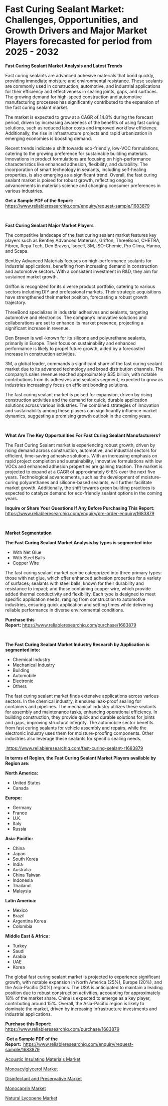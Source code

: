 <p><h1>Fast Curing Sealant Market: Challenges, Opportunities, and Growth Drivers and Major Market Players forecasted for period from 2025 - 2032</h1></p><p><strong>Fast Curing Sealant Market Analysis and Latest Trends</strong></p>
<p><p>Fast curing sealants are advanced adhesive materials that bond quickly, providing immediate moisture and environmental resistance. These sealants are commonly used in construction, automotive, and industrial applications for their efficiency and effectiveness in sealing joints, gaps, and surfaces. The growing demand for high-speed construction and automotive manufacturing processes has significantly contributed to the expansion of the fast curing sealant market.</p><p>The market is expected to grow at a CAGR of 14.8% during the forecast period, driven by increasing awareness of the benefits of using fast curing solutions, such as reduced labor costs and improved workflow efficiency. Additionally, the rise in infrastructure projects and rapid urbanization in emerging economies is boosting demand.</p><p>Recent trends indicate a shift towards eco-friendly, low-VOC formulations, catering to the growing preference for sustainable building materials. Innovations in product formulations are focusing on high-performance characteristics like enhanced adhesion, flexibility, and durability. The incorporation of smart technology in sealants, including self-healing properties, is also emerging as a significant trend. Overall, the fast curing sealant market is poised for robust growth, reflecting ongoing advancements in materials science and changing consumer preferences in various industries.</p></p>
<p><strong>Get a Sample PDF of the Report:&nbsp;</strong> <a href="https://www.reliableresearchiq.com/enquiry/request-sample/1683879?utm_campaign=104&utm_medium=2&utm_source=Github&utm_content=ia&utm_term=31032025&utm_id=fast-curing-sealant">https://www.reliableresearchiq.com/enquiry/request-sample/1683879</a></p>
<p>&nbsp;</p>
<p><strong>Fast Curing Sealant Major Market Players</strong></p>
<p><p>The competitive landscape of the fast curing sealant market features key players such as Bentley Advanced Materials, Griffon, ThreeBond, CHETRA, Fibrex, Repa Tech, Den Braven, Isocell, 3M, ISO-Chemie, Pro Clima, Hanno, and Scapa. </p><p>Bentley Advanced Materials focuses on high-performance sealants for industrial applications, benefiting from increasing demand in construction and automotive sectors. With a consistent investment in R&D, they aim for sustained market growth.</p><p>Griffon is recognized for its diverse product portfolio, catering to various sectors including DIY and professional markets. Their strategic acquisitions have strengthened their market position, forecasting a robust growth trajectory.</p><p>ThreeBond specializes in industrial adhesives and sealants, targeting automotive and electronics. The company’s innovative solutions and collaborations are set to enhance its market presence, projecting a significant increase in revenue.</p><p>Den Braven is well-known for its silicone and polyurethane sealants, primarily in Europe. Their focus on sustainability and enhanced performance is likely to propel future growth, aided by a forecasted increase in construction activities.</p><p>3M, a global leader, commands a significant share of the fast curing sealant market due to its advanced technology and broad distribution channels. The company’s sales revenue reached approximately $35 billion, with notable contributions from its adhesives and sealants segment, expected to grow as industries increasingly focus on efficient bonding solutions.</p><p>The fast curing sealant market is poised for expansion, driven by rising construction activities and the demand for quick, durable application solutions across various industries. The combined strategies of innovation and sustainability among these players can significantly influence market dynamics, suggesting a promising growth outlook in the coming years.</p></p>
<p>&nbsp;</p>
<p><strong>What Are The Key Opportunities For Fast Curing Sealant Manufacturers?</strong></p>
<p><p>The Fast Curing Sealant market is experiencing robust growth, driven by rising demand across construction, automotive, and industrial sectors for efficient, time-saving adhesive solutions. With an increasing emphasis on rapid project completion and sustainability, innovative formulations with low VOCs and enhanced adhesion properties are gaining traction. The market is projected to expand at a CAGR of approximately 6-8% over the next five years. Technological advancements, such as the development of moisture-curing polyurethanes and silicone-based sealants, will further facilitate market growth. Additionally, the shift towards green building practices is expected to catalyze demand for eco-friendly sealant options in the coming years.</p></p>
<p><strong>Inquire or Share Your Questions If Any Before Purchasing This Report:</strong> <a href="https://www.reliableresearchiq.com/enquiry/pre-order-enquiry/1683879?utm_campaign=104&utm_medium=2&utm_source=Github&utm_content=ia&utm_term=31032025&utm_id=fast-curing-sealant">https://www.reliableresearchiq.com/enquiry/pre-order-enquiry/1683879</a></p>
<p>&nbsp;</p>
<p><strong>Market Segmentation</strong></p>
<p><strong>The Fast Curing Sealant Market Analysis by types is segmented into:</strong></p>
<p><ul><li>With Net Glue</li><li>With Steel Balls</li><li>Copper Wire</li></ul></p>
<p><p>The fast curing sealant market can be categorized into three primary types: those with net glue, which offer enhanced adhesion properties for a variety of surfaces; sealants with steel balls, known for their durability and resistance to impact; and those containing copper wire, which provide added thermal conductivity and flexibility. Each type is designed to meet specific application needs, ranging from construction to automotive industries, ensuring quick application and setting times while delivering reliable performance in diverse environmental conditions.</p></p>
<p><strong>Purchase this Report:&nbsp;</strong><a href="https://www.reliableresearchiq.com/purchase/1683879?utm_campaign=104&utm_medium=2&utm_source=Github&utm_content=ia&utm_term=31032025&utm_id=fast-curing-sealant">https://www.reliableresearchiq.com/purchase/1683879</a></p>
<p>&nbsp;</p>
<p><strong>The Fast Curing Sealant Market Industry Research by Application is segmented into:</strong></p>
<p><ul><li>Chemical Industry</li><li>Mechanical Industry</li><li>Building</li><li>Automobile</li><li>Electronic</li><li>Others</li></ul></p>
<p><p>The fast curing sealant market finds extensive applications across various sectors. In the chemical industry, it ensures leak-proof sealing for containers and pipelines. The mechanical industry utilizes these sealants for assembly and maintenance tasks, enhancing operational efficiency. In building construction, they provide quick and durable solutions for joints and gaps, improving structural integrity. The automobile sector benefits from fast curing sealants for vehicle assembly and repairs, while the electronic industry uses them for moisture-proofing components. Other industries also leverage these sealants for specific sealing needs.</p></p>
<p><a href="https://www.reliableresearchiq.com/fast-curing-sealant-r1683879?utm_campaign=104&utm_medium=2&utm_source=Github&utm_content=ia&utm_term=31032025&utm_id=fast-curing-sealant">&nbsp;https://www.reliableresearchiq.com/fast-curing-sealant-r1683879</a></p>
<p><strong>In terms of Region, the Fast Curing Sealant Market Players available by Region are:</strong></p>
<p>
    <p> <strong> North America: </strong>
        <ul>
            <li>United States</li>
            <li>Canada</li>
        </ul>
        </p> 
    <p> <strong> Europe: </strong>
        <ul>
            <li>Germany</li>
            <li>France</li>
            <li>U.K.</li>
            <li>Italy</li>
            <li>Russia</li>
        </ul>
        </p> 
    <p> <strong> Asia-Pacific: </strong>
        <ul>
            <li>China</li>
            <li>Japan</li>
            <li>South Korea</li>
            <li>India</li>
            <li>Australia</li>
            <li>China Taiwan</li>
            <li>Indonesia</li>
            <li>Thailand</li>
            <li>Malaysia</li>
        </ul>
        </p> 
    <p> <strong> Latin America: </strong>
        <ul>
            <li>Mexico</li>
            <li>Brazil</li>
            <li>Argentina Korea</li>
            <li>Colombia</li>
        </ul>
        </p> 
    <p> <strong> Middle East & Africa: </strong>
        <ul>
            <li>Turkey</li>
            <li>Saudi</li>
            <li>Arabia</li>
            <li>UAE</li>
            <li>Korea</li>
        </ul>
    </p>
    </p>
<p><p>The global fast curing sealant market is projected to experience significant growth, with notable expansion in North America (25%), Europe (20%), and the Asia-Pacific (30%) regions. The USA is anticipated to maintain a leading position due to robust construction activities, accounting for approximately 18% of the market share. China is expected to emerge as a key player, contributing around 15%. Overall, the Asia-Pacific region is likely to dominate the market, driven by increasing infrastructure investments and industrial applications.</p></p>
<p><strong>Purchase this Report: </strong><a href="https://www.reliableresearchiq.com/purchase/1683879?utm_campaign=104&utm_medium=2&utm_source=Github&utm_content=ia&utm_term=31032025&utm_id=fast-curing-sealant">https://www.reliableresearchiq.com/purchase/1683879</a></p>
<p>&nbsp;<strong>Get a Sample PDF of the Report:&nbsp;&nbsp;</strong><a href="https://www.reliableresearchiq.com/enquiry/request-sample/1683879?utm_campaign=104&utm_medium=2&utm_source=Github&utm_content=ia&utm_term=31032025&utm_id=fast-curing-sealant">https://www.reliableresearchiq.com/enquiry/request-sample/1683879</a></p>
<p><strong></strong></p>
<p><p><a href="https://github.com/evraltandre36/Market-Research-Report-List-1/blob/main/acoustic-insulating-materials-market.md?utm_campaign=104&utm_medium=2&utm_source=Github&utm_content=ia&utm_term=31032025&utm_id=fast-curing-sealant">Acoustic Insulating Materials Market</a></p><p><a href="https://github.com/hoppeellia6b/Market-Research-Report-List-1/blob/main/monoacylglycerol-market.md?utm_campaign=104&utm_medium=2&utm_source=Github&utm_content=ia&utm_term=31032025&utm_id=fast-curing-sealant">Monoacylglycerol Market</a></p><p><a href="https://github.com/nedzazollo74/Market-Research-Report-List-1/blob/main/disinfectant-and-preservative-market.md?utm_campaign=104&utm_medium=2&utm_source=Github&utm_content=ia&utm_term=31032025&utm_id=fast-curing-sealant">Disinfectant and Preservative Market</a></p><p><a href="https://github.com/kleyderoomes/Market-Research-Report-List-1/blob/main/monocaprin-market.md?utm_campaign=104&utm_medium=2&utm_source=Github&utm_content=ia&utm_term=31032025&utm_id=fast-curing-sealant">Monocaprin Market</a></p><p><a href="https://github.com/cavushjla/Market-Research-Report-List-1/blob/main/natural-lycopene-market.md?utm_campaign=104&utm_medium=2&utm_source=Github&utm_content=ia&utm_term=31032025&utm_id=fast-curing-sealant">Natural Lycopene Market</a></p></p>